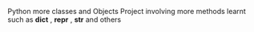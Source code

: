 Python more classes and Objects
Project involving more methods learnt such as 
__dict__ , __repr__ , __str__ and others
